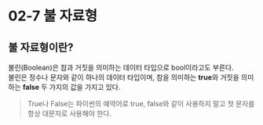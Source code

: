# 02-7 불 자료형

## 불 자료형이란?
불린(Boolean)은 참과 거짓을 의미하는 데이터 타입으로 bool이라고도 부른다.  
불린은 정수나 문자와 같이 하나의 데이터 타입이며, 참을 의미하는 **true**와 거짓을 의미하는 **false** 두 가지의 값을 가지고 있다.

> True나 False는 파이썬의 예약어로 true, false와 같이 사용하지 말고 첫 문자를 항상 대문자로 사용해야 한다.
